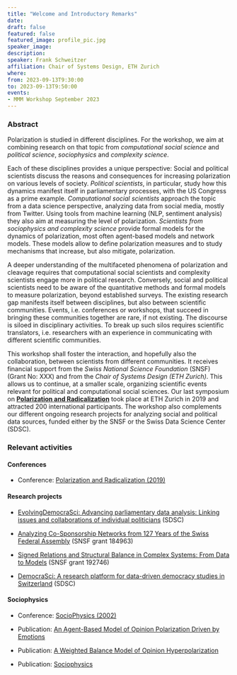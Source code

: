 ```yaml
---
title: "Welcome and Introductory Remarks"
date:
draft: false
featured: false
featured_image: profile_pic.jpg
speaker_image:
description:
speaker: Frank Schweitzer
affiliation: Chair of Systems Design, ETH Zurich
where:
from: 2023-09-13T9:30:00
to: 2023-09-13T9:50:00
events:
- MMM Workshop September 2023
---
```


### Abstract

Polarization is studied in different disciplines.
For the workshop, we aim at 
combining research on that topic from *computational social science* and *political science*, *sociophysics* and *complexity science*.

Each of these disciplines provides a unique perspective:
Social and political scientists discuss the reasons and consequences for increasing polarization on various levels of society.
*Political scientists*, in particular, study how this dynamics manifest itself in parliamentary processes, with the US Congress as a prime example.
*Computational social scientists* approach the topic from a data science perspective, analyzing data from social media, mostly from Twitter.
Using tools from machine learning (NLP, sentiment analysis) they also aim at measuring the level of polarization.
*Scientists from sociophysics and complexity science* provide formal models for the dynamics of polarization, most often agent-based models and network models.
These models allow to define polarization measures and to study mechanisms that increase, but also mitigate, polarization. 

A deeper understanding of the multifaceted phenomena of 
polarization and cleavage requires that computational social scientists and complexity scientists engage more in political research.
Conversely, social and political scientists need to be aware of the quantitative methods and  formal models to measure polarization, beyond established surveys.
The existing research gap manifests itself between 
disciplines, but also between scientific communities.
Events, i.e. conferences or workshops, that succeed in bringing these communities together are rare, if not existing.
The discourse is siloed in disciplinary activities.
To break up such silos requires scientific translators, i.e. researchers with an experience in communicating with different scientific communities.

This workshop shall foster the interaction, and hopefully also the collaboration, between scientists from  different communities. 
It receives financial support from the 
*Swiss National Science Foundation* (SNSF) (Grant No: XXX) and from the *Chair of Systems Design (ETH Zurich)*. 
This allows us to continue, at a smaller scale, organizing scientific events relevant for political and computational social sciences. 
Our last symposium on [**Polarization and Radicalization**](http://symposium.computationalsocialscience.eu/2019/) took place at ETH Zurich in 2019 and attracted 200 international participants. 
The workshop also complements our different ongoing research projects for analyzing social and political data sources, funded either by the SNSF or the Swiss Data Science Center (SDSC). 


### Relevant activities

#### Conferences

- Conference: [Polarization and Radicalization (2019)](http://symposium.computationalsocialscience.eu/2019/)



#### Research projects 

- [EvolvingDemocraSci: Advancing parliamentary data analysis: Linking issues and collaborations of individual politicians](https://www.sg.ethz.ch/projects/130-years-of-swiss-parliament/) (SDSC)
 
- [Analyzing Co-Sponsorship Networks from 127 Years of the Swiss Federal Assembly](https://www.sg.ethz.ch/projects/130-years-of-swiss-parliament/)  (SNSF grant 184963)

-  [Signed Relations and Structural Balance in Complex Systems: From Data to Models](https://www.sg.ethz.ch/projects/signed-relations/) (SNSF grant 192746)

-  [DemocraSci: A research platform for data-driven democracy studies in Switzerland](https://www.sg.ethz.ch/projects/130-years-of-swiss-parliament/) (SDSC)



#### Sociophysics

- Conference: [SocioPhysics (2002)](https://www.sg.ethz.ch/team/frank_schweitzer/until2005/sociophysics/index.html)

- Publication: [An Agent-Based Model of Opinion Polarization Driven by Emotions](https://www.hindawi.com/journals/complexity/2020/5282035/)

- Publication: [A Weighted Balance Model of Opinion Hyperpolarization](https://doi.org/10.18564/jasss.4306)

- Publication: [Sociophysics](https://doi.org/10.1063/PT.3.3845)

